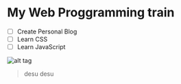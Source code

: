 # My Web Proggramming train

- [ ] Create Personal Blog
- [ ] Learn CSS
- [ ] Learn JavaScript

![alt tag](https://img.gifmagazine.net/gifmagazine/images/974623/original.gif)

> desu desu